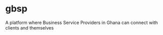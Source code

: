 gbsp
====

A platform where Business Service Providers in Ghana can connect with clients and themselves
